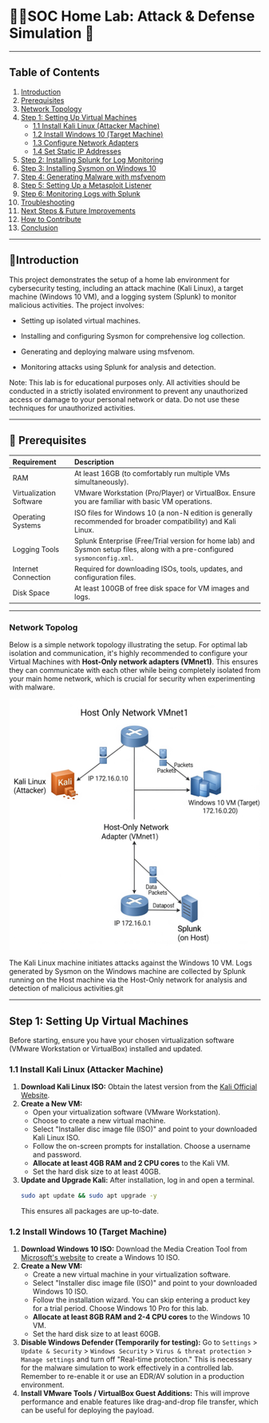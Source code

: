 # 👨‍💻SOC Home Lab: Attack & Defense Simulation 🚀

---
## Table of Contents

1.  [Introduction](#introduction)
2.  [Prerequisites](#prerequisites)
3.  [Network Topology](#network-topology)
4.  [Step 1: Setting Up Virtual Machines](#step-1-setting-up-virtual-machines)
    * [1.1 Install Kali Linux (Attacker Machine)](#11-install-kali-linux-attacker-machine)
    * [1.2 Install Windows 10 (Target Machine)](#12-install-windows-10-target-machine)
    * [1.3 Configure Network Adapters](#13-configure-network-adapters)
    * [1.4 Set Static IP Addresses](#14-set-static-ip-addresses)
5.  [Step 2: Installing Splunk for Log Monitoring](#step-2-installing-splunk-for-log-monitoring)
6.  [Step 3: Installing Sysmon on Windows 10](#step-3-installing-sysmon-on-windows-10)
7.  [Step 4: Generating Malware with msfvenom](#step-4-generating-malware-with-msfvenom)
8.  [Step 5: Setting Up a Metasploit Listener](#step-5-setting-up-a-metasploit-listener)
9.  [Step 6: Monitoring Logs with Splunk](#step-6-monitoring-logs-with-splunk)
10. [Troubleshooting](#troubleshooting)
11. [Next Steps & Future Improvements](#next-steps--future-improvements)
12. [How to Contribute](#how-to-contribute)
13. [Conclusion](#conclusion)

---
## 📌Introduction
This project demonstrates the setup of a home lab environment for cybersecurity testing, including an attack machine (Kali Linux), a target machine (Windows 10 VM), and a logging system (Splunk) to monitor malicious activities. The project involves:

- Setting up isolated virtual machines.

- Installing and configuring Sysmon for comprehensive log collection.

- Generating and deploying malware using msfvenom.

- Monitoring attacks using Splunk for analysis and detection.

Note: This lab is for educational purposes only. All activities should be conducted in a strictly isolated environment to prevent any unauthorized access or damage to your personal network or data. Do not use these techniques for unauthorized activities.

---
## 🔧 Prerequisites

| Requirement           | Description                                                                 |
| :-------------------- | :-------------------------------------------------------------------------- |
| RAM                   | At least 16GB (to comfortably run multiple VMs simultaneously).             |
| Virtualization Software | VMware Workstation (Pro/Player) or VirtualBox. Ensure you are familiar with basic VM operations. |
| Operating Systems     | ISO files for Windows 10 (a non-N edition is generally recommended for broader compatibility) and Kali Linux. |   
| Logging Tools         | Splunk Enterprise (Free/Trial version for home lab) and Sysmon setup files, along with a pre-configured `sysmonconfig.xml`. |
| Internet Connection   | Required for downloading ISOs, tools, updates, and configuration files.     |
| Disk Space            | At least 100GB of free disk space for VM images and logs.                   |

---
### Network Topolog

Below is a simple network topology illustrating the setup. For optimal lab isolation and communication, it's highly recommended to configure your Virtual Machines with **Host-Only network adapters (VMnet1)**. This ensures they can communicate with each other while being completely isolated from your main home network, which is crucial for security when experimenting with malware.

![SOC Home Lab Network Topology Diagram](images/network_topology.png)

The Kali Linux machine initiates attacks against the Windows 10 VM. Logs generated by Sysmon on the Windows machine are collected by Splunk running on the Host machine via the Host-Only network for analysis and detection of malicious activities.git

---

## Step 1: Setting Up Virtual Machines

Before starting, ensure you have your chosen virtualization software (VMware Workstation or VirtualBox) installed and updated.

### 1.1 Install Kali Linux (Attacker Machine)

1.  **Download Kali Linux ISO:** Obtain the latest version from the [Kali Official Website](https://www.kali.org/downloads/).
2.  **Create a New VM:**
    * Open your virtualization software (VMware Workstation).
    * Choose to create a new virtual machine.
    * Select "Installer disc image file (ISO)" and point to your downloaded Kali Linux ISO.
    * Follow the on-screen prompts for installation. Choose a username and password.
    * **Allocate at least 4GB RAM and 2 CPU cores** to the Kali VM.
    * Set the hard disk size to at least 40GB.
3.  **Update and Upgrade Kali:** After installation, log in and open a terminal.
    ```bash
    sudo apt update && sudo apt upgrade -y
    ```
    This ensures all packages are up-to-date.

### 1.2 Install Windows 10 (Target Machine)

1.  **Download Windows 10 ISO:** Download the Media Creation Tool from [Microsoft's website](https://www.microsoft.com/en-us/software-download/windows10ISO) to create a Windows 10 ISO.
2.  **Create a New VM:**
    * Create a new virtual machine in your virtualization software.
    * Select "Installer disc image file (ISO)" and point to your downloaded Windows 10 ISO.
    * Follow the installation wizard. You can skip entering a product key for a trial period. Choose Windows 10 Pro for this lab.
    * **Allocate at least 8GB RAM and 2-4 CPU cores** to the Windows 10 VM.
    * Set the hard disk size to at least 60GB.
3.  **Disable Windows Defender (Temporarily for testing):** Go to `Settings` > `Update & Security` > `Windows Security` > `Virus & threat protection` > `Manage settings` and turn off "Real-time protection." This is necessary for the malware simulation to work effectively in a controlled lab. Remember to re-enable it or use an EDR/AV solution in a production environment.
4.  **Install VMware Tools / VirtualBox Guest Additions:** This will improve performance and enable features like drag-and-drop file transfer, which can be useful for deploying the payload.    

